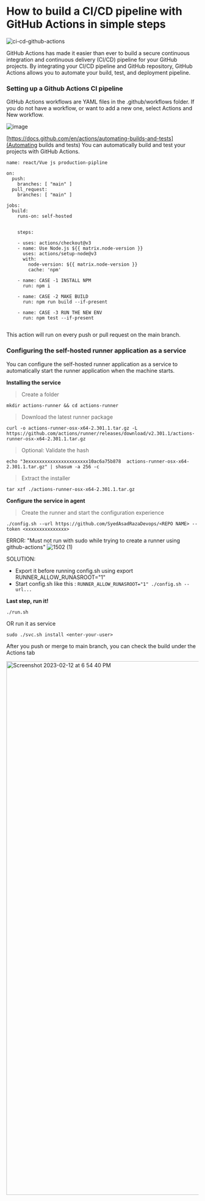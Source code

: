 # How to build a CI/CD pipeline with GitHub Actions in simple steps

![ci-cd-github-actions](https://user-images.githubusercontent.com/71556060/218315445-b265e63b-3bd4-4d94-9253-7d4c483408c5.png)

GitHub Actions has made it easier than ever to build a secure continuous integration and continuous delivery (CI/CD) pipeline for your GitHub projects. By integrating your CI/CD pipeline and GitHub repository, GitHub Actions allows you to automate your build, test, and deployment pipeline.


### Setting up a Github Actions CI pipeline

GitHub Actions workflows are YAML files in the .github/workflows folder. If you do not have a workflow, or want to add a new one, select Actions and New workflow.

![image](https://user-images.githubusercontent.com/71556060/218312062-cef4b435-2e6f-4009-a628-dff11c3b6f42.png)

[https://docs.github.com/en/actions/automating-builds-and-tests](Automating builds and tests) You can automatically build and test your projects with GitHub Actions. 

```
name: react/Vue js production-pipline

on:
  push:
    branches: [ "main" ]
  pull_request:
    branches: [ "main" ]

jobs:
  build:
    runs-on: self-hosted


    steps:
    
    - uses: actions/checkout@v3
    - name: Use Node.js ${{ matrix.node-version }}
      uses: actions/setup-node@v3
      with:
        node-version: ${{ matrix.node-version }}
        cache: 'npm'

    - name: CASE -1 INSTALL NPM
      run: npm i
      
    - name: CASE -2 MAKE BUILD
      run: npm run build --if-present
      
    - name: CASE -3 RUN THE NEW ENV
      run: npm test --if-present
      
```
This action will run on every push or pull request on the main branch.

### Configuring the self-hosted runner application as a service
You can configure the self-hosted runner application as a service to automatically start the runner application when the machine starts.

**Installing the service**
> Create a folder
```
mkdir actions-runner && cd actions-runner
```
> Download the latest runner package
```
curl -o actions-runner-osx-x64-2.301.1.tar.gz -L https://github.com/actions/runner/releases/download/v2.301.1/actions-runner-osx-x64-2.301.1.tar.gz
```
> Optional: Validate the hash
```
echo "3exxxxxxxxxxxxxxxxxxxxxx10ac6a75b878  actions-runner-osx-x64-2.301.1.tar.gz" | shasum -a 256 -c
```
> Extract the installer
```
tar xzf ./actions-runner-osx-x64-2.301.1.tar.gz
```
**Configure the service in agent**
> Create the runner and start the configuration experience
```
./config.sh --url https://github.com/SyedAsadRazaDevops/<REPO NAME> --token <xxxxxxxxxxxxxxx>
```
ERROR: "Must not run with sudo while trying to create a runner using github-actions"
![1502 (1)](https://user-images.githubusercontent.com/71556060/218314246-beaac109-691e-4deb-a362-972c4230a73f.png)

SOLUTION:
- Export it before running config.sh using export RUNNER_ALLOW_RUNASROOT="1"
- Start config.sh like this : `RUNNER_ALLOW_RUNASROOT="1" ./config.sh --url...`

**Last step, run it!**
```
./run.sh
```
OR run it as service
```
sudo ./svc.sh install <enter-your-user>
```
After you push or merge to main branch, you can check the build under the Actions tab

<img width="1395" alt="Screenshot 2023-02-12 at 6 54 40 PM" src="https://user-images.githubusercontent.com/71556060/218315198-17cd6613-dc7e-4886-95bd-7ff855de5581.png">





